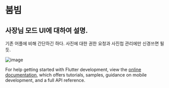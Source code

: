 # 붐빔



## 사장님 모드 UI에 대하여 설명.

기존 어플에 비해 간단하긴 하다.
사진에 대한 권한 요청과 사진첩 관리에만 신경쓰면 될듯.

![image](https://github.com/csh991414/boombim_mastermode/assets/80662795/40cbbd83-6129-4248-a5c1-4a4f15324c86)




For help getting started with Flutter development, view the
[online documentation](https://docs.flutter.dev/), which offers tutorials,
samples, guidance on mobile development, and a full API reference.